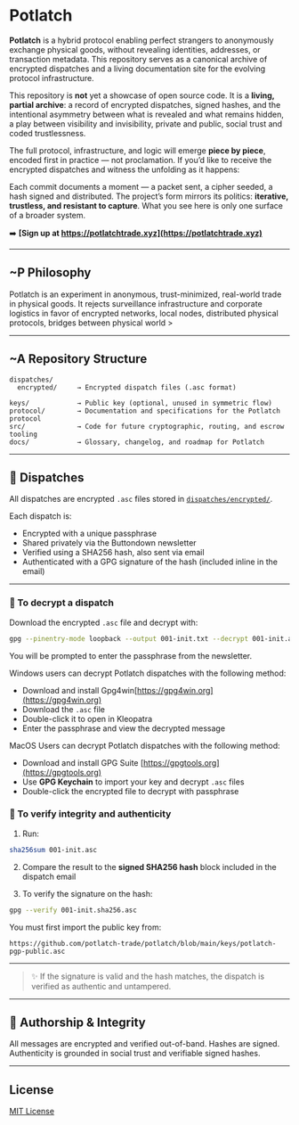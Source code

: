 # Potlatch

**Potlatch** is a hybrid protocol enabling perfect strangers to anonymously exchange physical goods, without revealing identities, addresses, or transaction metadata. This repository serves as a canonical archive of encrypted dispatches and a living documentation site for the evolving protocol infrastructure.

This repository is **not** yet a showcase of open source code. It is a **living, partial archive**: a record of encrypted dispatches, signed hashes, and the intentional asymmetry between what is revealed and what remains hidden, a play between visibility and invisibility, private and public, social trust and coded trustlessness.

The full protocol, infrastructure, and logic will emerge **piece by piece**, encoded first in practice — not proclamation. If you’d like to receive the encrypted dispatches and witness the unfolding as it happens:

Each commit documents a moment — a packet sent, a cipher seeded, a hash signed and distributed. The project’s form mirrors its politics: **iterative, trustless, and resistant to capture**. What you see here is only one surface of a broader system.

➡️ **[Sign up at https://potlatchtrade.xyz](https://potlatchtrade.xyz)**

---

##  ~P Philosophy

Potlatch is an experiment in anonymous, trust-minimized, real-world trade in physical goods.
It rejects surveillance infrastructure and corporate logistics in favor of encrypted networks, local nodes, distributed physical protocols, bridges between physical world >

---


##  ~A Repository Structure

```
dispatches/
  encrypted/     → Encrypted dispatch files (.asc format)

keys/            → Public key (optional, unused in symmetric flow)
protocol/        → Documentation and specifications for the Potlatch protocol
src/             → Code for future cryptographic, routing, and escrow tooling
docs/            → Glossary, changelog, and roadmap for Potlatch
```

---


## 🧾 Dispatches

All dispatches are encrypted `.asc` files stored in [`dispatches/encrypted/`](dispatches/encrypted).

Each dispatch is:
- Encrypted with a unique passphrase
- Shared privately via the Buttondown newsletter
- Verified using a SHA256 hash, also sent via email
- Authenticated with a GPG signature of the hash (included inline in the email)

---

### 🔐 To decrypt a dispatch

Download the encrypted `.asc` file and decrypt with:

```bash
gpg --pinentry-mode loopback --output 001-init.txt --decrypt 001-init.asc
```

You will be prompted to enter the passphrase from the newsletter.

Windows users can decrypt Potlatch dispatches with the following method:
- Download and install Gpg4win[https://gpg4win.org](https://gpg4win.org)
- Download the `.asc` file
- Double-click it to open in Kleopatra
- Enter the passphrase and view the decrypted message


MacOS Users can decrypt Potlatch dispatches with the following method:
- Download and install GPG Suite [https://gpgtools.org](https://gpgtools.org)
- Use **GPG Keychain** to import your key and decrypt `.asc` files
- Double-click the encrypted file to decrypt with passphrase

### 🧪 To verify integrity and authenticity

1. Run:

```bash
sha256sum 001-init.asc
```

2. Compare the result to the **signed SHA256 hash** block included in the dispatch email

3. To verify the signature on the hash:

```bash
gpg --verify 001-init.sha256.asc
```

You must first import the public key from:

```
https://github.com/potlatch-trade/potlatch/blob/main/keys/potlatch-pgp-public.asc
```

---

> ✨ If the signature is valid and the hash matches, the dispatch is verified as authentic and untampered.

---


## 🪪 Authorship & Integrity

All messages are encrypted and verified out-of-band. Hashes are signed.  
Authenticity is grounded in social trust and verifiable signed hashes.

---

## License

[MIT License](LICENSE)


